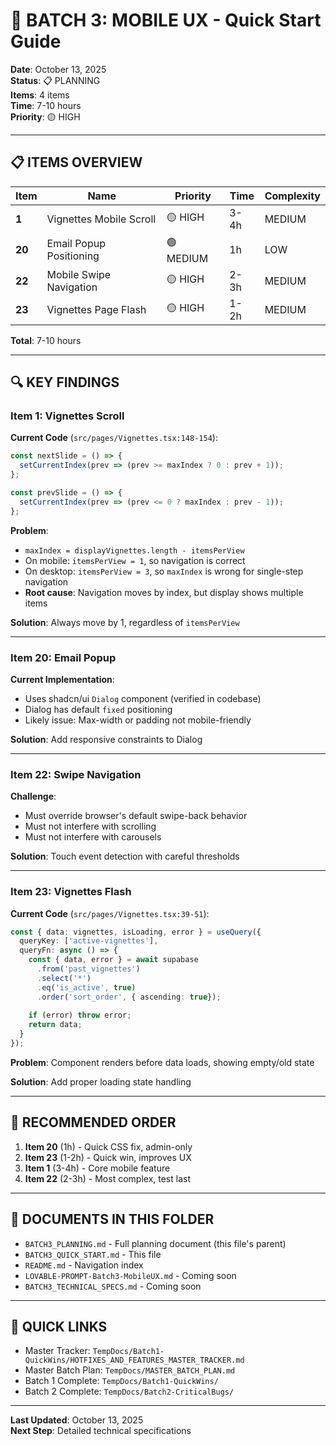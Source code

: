 # 🚀 BATCH 3: MOBILE UX - Quick Start Guide

**Date**: October 13, 2025  
**Status**: 📋 PLANNING  
**Items**: 4 items  
**Time**: 7-10 hours  
**Priority**: 🟡 HIGH

---

## 📋 ITEMS OVERVIEW

| Item | Name | Priority | Time | Complexity |
|------|------|----------|------|------------|
| **1** | Vignettes Mobile Scroll | 🟡 HIGH | 3-4h | MEDIUM |
| **20** | Email Popup Positioning | 🟢 MEDIUM | 1h | LOW |
| **22** | Mobile Swipe Navigation | 🟡 HIGH | 2-3h | MEDIUM |
| **23** | Vignettes Page Flash | 🟡 HIGH | 1-2h | MEDIUM |

**Total**: 7-10 hours

---

## 🔍 KEY FINDINGS

### **Item 1: Vignettes Scroll**

**Current Code** (`src/pages/Vignettes.tsx:148-154`):
```typescript
const nextSlide = () => {
  setCurrentIndex(prev => (prev >= maxIndex ? 0 : prev + 1));
};

const prevSlide = () => {
  setCurrentIndex(prev => (prev <= 0 ? maxIndex : prev - 1));
};
```

**Problem**:
- `maxIndex = displayVignettes.length - itemsPerView`
- On mobile: `itemsPerView = 1`, so navigation is correct
- On desktop: `itemsPerView = 3`, so `maxIndex` is wrong for single-step navigation
- **Root cause**: Navigation moves by index, but display shows multiple items

**Solution**: Always move by 1, regardless of `itemsPerView`

---

### **Item 20: Email Popup**

**Current Implementation**:
- Uses shadcn/ui `Dialog` component (verified in codebase)
- Dialog has default `fixed` positioning
- Likely issue: Max-width or padding not mobile-friendly

**Solution**: Add responsive constraints to Dialog

---

### **Item 22: Swipe Navigation**

**Challenge**:
- Must override browser's default swipe-back behavior
- Must not interfere with scrolling
- Must not interfere with carousels

**Solution**: Touch event detection with careful thresholds

---

### **Item 23: Vignettes Flash**

**Current Code** (`src/pages/Vignettes.tsx:39-51`):
```typescript
const { data: vignettes, isLoading, error } = useQuery({
  queryKey: ['active-vignettes'],
  queryFn: async () => {
    const { data, error } = await supabase
      .from('past_vignettes')
      .select('*')
      .eq('is_active', true)
      .order('sort_order', { ascending: true});
    
    if (error) throw error;
    return data;
  }
});
```

**Problem**: Component renders before data loads, showing empty/old state

**Solution**: Add proper loading state handling

---

## 🎯 RECOMMENDED ORDER

1. **Item 20** (1h) - Quick CSS fix, admin-only
2. **Item 23** (1-2h) - Quick win, improves UX
3. **Item 1** (3-4h) - Core mobile feature
4. **Item 22** (2-3h) - Most complex, test last

---

## 📁 DOCUMENTS IN THIS FOLDER

- `BATCH3_PLANNING.md` - Full planning document (this file's parent)
- `BATCH3_QUICK_START.md` - This file
- `README.md` - Navigation index
- `LOVABLE-PROMPT-Batch3-MobileUX.md` - Coming soon
- `BATCH3_TECHNICAL_SPECS.md` - Coming soon

---

## 🔗 QUICK LINKS

- Master Tracker: `TempDocs/Batch1-QuickWins/HOTFIXES_AND_FEATURES_MASTER_TRACKER.md`
- Master Batch Plan: `TempDocs/MASTER_BATCH_PLAN.md`
- Batch 1 Complete: `TempDocs/Batch1-QuickWins/`
- Batch 2 Complete: `TempDocs/Batch2-CriticalBugs/`

---

**Last Updated**: October 13, 2025  
**Next Step**: Detailed technical specifications

